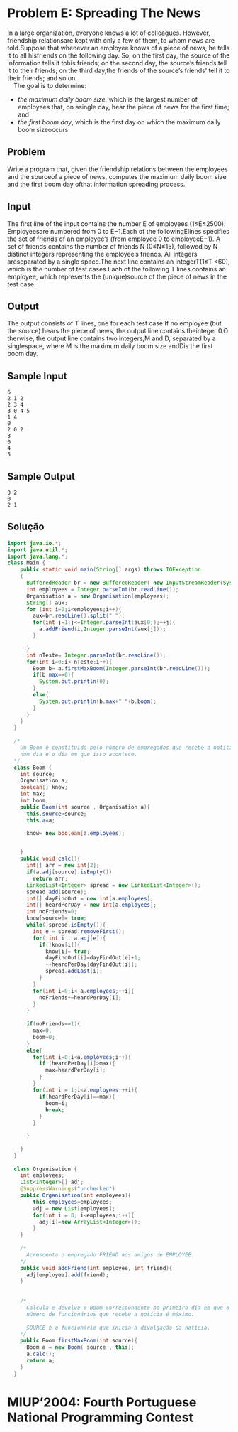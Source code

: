 # Problem E: Spreading The News  
In a large organization, everyone knows a lot of colleagues.  However, friendship relationsare kept with only a few of them, to whom news are told.Suppose  that  whenever  an  employee  knows  of  a  piece  of  news,  he  tells  it  to  all  hisfriends on the following day.  So, on the first day, the source of the information tells it tohis friends; on the second day, the source’s friends tell it to their friends; on the third day,the friends of the source’s friends’ tell it to their friends; and so on.  
&emsp;The goal is to determine:    

- _the maximum daily boom size_, which is the largest number of employees that, on asingle day, hear the piece of news for the first time; and  
- _the  first  boom  day_, which is the first day on which the maximum daily boom sizeoccurs  

## Problem  
Write a program that, given the friendship relations between the employees and the sourceof a piece of news,  computes the maximum daily boom size and the first boom day ofthat information spreading process.  
## Input  
The first line of the input contains the number E of employees (1≤E≤2500). Employeesare numbered from 0 to E−1.Each of the followingElines specifies the set of friends of an employee’s (from employee 0  to  employeeE−1).   A  set  of  friends  contains  the  number  of  friends N (0≤N≤15), followed by N distinct integers representing the employee’s friends.  All integers areseparated by a single space.The next line contains an integerT(1≤T <60), which is the number of test cases.Each  of  the  following T lines  contains  an  employee,  which  represents  the  (unique)source of the piece of news in the test case.  
## Output  
The output consists of T lines, one for each test case.If no employee (but the source) hears the piece of news, the output line contains theinteger 0.O therwise,  the  output  line  contains  two  integers,M and D,  separated  by  a  singlespace, where M is the maximum daily boom size andDis the first boom day.   
## Sample Input  

``` 
6
2 1 2
2 3 4
3 0 4 5
1 4
0
2 0 2
3
0
4
5
```

## Sample Output  

``` 
3 2
0
2 1
```  

## Solução  

``` java
import java.io.*;
import java.util.*;
import java.lang.*;
class Main {
    public static void main(String[] args) throws IOException
    {
      BufferedReader br = new BufferedReader( new InputStreamReader(System.in));
      int employees = Integer.parseInt(br.readLine());
      Organisation a = new Organisation(employees);
      String[] aux;
      for (int i=0;i<employees;i++){
        aux=br.readLine().split(" ");
        for(int j=1;j<=Integer.parseInt(aux[0]);++j){
          a.addFriend(i,Integer.parseInt(aux[j]));
        }

      }
      int nTeste= Integer.parseInt(br.readLine());
      for(int i=0;i< nTeste;i++){
        Boom b= a.firstMaxBoom(Integer.parseInt(br.readLine()));
        if(b.max==0){
          System.out.println(0);
        }
        else{
          System.out.println(b.max+" "+b.boom);
        }
      }
    }
  }
  
  /*
    Um Boom é constituído pelo número de empregados que recebe a notícia
    num dia e o dia em que isso acontece.
  */
  class Boom {
    int source;
    Organisation a;
    boolean[] know;
    int max;
    int boom;
    public Boom(int source , Organisation a){
      this.source=source;
      this.a=a;

      know= new boolean[a.employees];


    }
    public void calc(){
      int[] arr = new int[2];
      if(a.adj[source].isEmpty())
        return arr;
      LinkedList<Integer> spread = new LinkedList<Integer>();
      spread.add(source);
      int[] dayFindOut = new int[a.employees];
      int[] heardPerDay = new int[a.employees];
      int noFriends=0;
      know[source]= true;
      while(!spread.isEmpty()){
        int e = spread.removeFirst();
        for( int i : a.adj[e]){
          if(!know[i]){
            know[i]= true;
            dayFindOut[i]=dayFindOut[e]+1;
            ++heardPerDay[dayFindOut[i]];
            spread.addLast(i);
          }
        }
        for(int i=0;i< a.employees;++i){
          noFriends+=heardPerDay[i];
        }
      }
     
      if(noFriends==1){
        max=0;
        boom=0;
      }
      else{
        for(int i=0;i<a.employees;i++){
          if (heardPerDay[i]>max){
            max=heardPerDay[i];
          }
        }
        for(int i = 1;i<a.employees;++i){
          if(heardPerDay[i]==max){
            boom=i;
            break;
          }
        }

      }
      
    }
  }
  
  class Organisation {
    int employees;
    List<Integer>[] adj;
    @SuppressWarnings("unchecked")
    public Organisation(int employees){
        this.employees=employees;
        adj = new List[employees];
        for(int i = 0; i<employees;i++){ 
          adj[i]=new ArrayList<Integer>();
        }
    }
  
    /*
      Acrescenta o empregado FRIEND aos amigos de EMPLOYEE.
    */
    public void addFriend(int employee, int friend){
      adj[employee].add(friend);
    }
    
  
    /*
      Calcula e devolve o Boom correspondente ao primeiro dia em que o
      número de funcionários que recebe a notícia é máximo.
  
      SOURCE é o funcionário que inicia a divulgação da notícia.
    */
    public Boom firstMaxBoom(int source){
      Boom a = new Boom( source , this);
      a.calc();
      return a;
    }
  }
```

# MIUP’2004: Fourth Portuguese National Programming Contest


